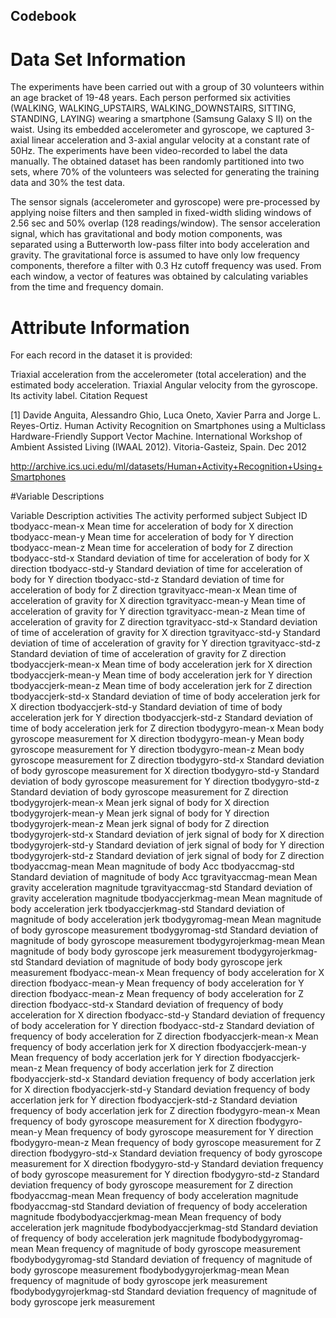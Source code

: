 ## Codebook

# Data Set Information

The experiments have been carried out with a group of 30 volunteers within an age bracket of 19-48 years. Each person performed six activities (WALKING, WALKING_UPSTAIRS, WALKING_DOWNSTAIRS, SITTING, STANDING, LAYING) wearing a smartphone (Samsung Galaxy S II) on the waist. Using its embedded accelerometer and gyroscope, we captured 3-axial linear acceleration and 3-axial angular velocity at a constant rate of 50Hz. The experiments have been video-recorded to label the data manually. The obtained dataset has been randomly partitioned into two sets, where 70% of the volunteers was selected for generating the training data and 30% the test data.

The sensor signals (accelerometer and gyroscope) were pre-processed by applying noise filters and then sampled in fixed-width sliding windows of 2.56 sec and 50% overlap (128 readings/window). The sensor acceleration signal, which has gravitational and body motion components, was separated using a Butterworth low-pass filter into body acceleration and gravity. The gravitational force is assumed to have only low frequency components, therefore a filter with 0.3 Hz cutoff frequency was used. From each window, a vector of features was obtained by calculating variables from the time and frequency domain.

# Attribute Information

For each record in the dataset it is provided:

Triaxial acceleration from the accelerometer (total acceleration) and the estimated body acceleration.
Triaxial Angular velocity from the gyroscope.
Its activity label.
Citation Request

[1] Davide Anguita, Alessandro Ghio, Luca Oneto, Xavier Parra and Jorge L. Reyes-Ortiz. Human Activity Recognition on Smartphones using a Multiclass Hardware-Friendly Support Vector Machine. International Workshop of Ambient Assisted Living (IWAAL 2012). Vitoria-Gasteiz, Spain. Dec 2012

http://archive.ics.uci.edu/ml/datasets/Human+Activity+Recognition+Using+Smartphones

#Variable Descriptions

Variable			Description
activities			    The activity performed
subject				      Subject ID
tbodyacc-mean-x			Mean time for acceleration of body for X direction
tbodyacc-mean-y			Mean time for acceleration of body for Y direction
tbodyacc-mean-z			Mean time for acceleration of body for Z direction
tbodyacc-std-x			Standard deviation of time for acceleration of body for X direction
tbodyacc-std-y			Standard deviation of time for acceleration of body for Y direction
tbodyacc-std-z			Standard deviation of time for acceleration of body for Z direction
tgravityacc-mean-x		Mean time of acceleration of gravity for X direction
tgravityacc-mean-y		Mean time of acceleration of gravity for Y direction
tgravityacc-mean-z		Mean time of acceleration of gravity for Z direction
tgravityacc-std-x		Standard deviation of time of acceleration of gravity for X direction
tgravityacc-std-y		Standard deviation of time of acceleration of gravity for Y direction
tgravityacc-std-z		Standard deviation of time of acceleration of gravity for Z direction
tbodyaccjerk-mean-x		Mean time of body acceleration jerk for X direction
tbodyaccjerk-mean-y		Mean time of body acceleration jerk for Y direction
tbodyaccjerk-mean-z		Mean time of body acceleration jerk for Z direction
tbodyaccjerk-std-x		Standard deviation of time of body acceleration jerk for X direction
tbodyaccjerk-std-y		Standard deviation of time of body acceleration jerk for Y direction
tbodyaccjerk-std-z		Standard deviation of time of body acceleration jerk for Z direction
tbodygyro-mean-x		Mean body gyroscope measurement for X direction
tbodygyro-mean-y		Mean body gyroscope measurement for Y direction
tbodygyro-mean-z		Mean body gyroscope measurement for Z direction
tbodygyro-std-x			Standard deviation of body gyroscope measurement for X direction
tbodygyro-std-y			Standard deviation of body gyroscope measurement for Y direction
tbodygyro-std-z			Standard deviation of body gyroscope measurement for Z direction
tbodygyrojerk-mean-x		Mean jerk signal of body for X direction
tbodygyrojerk-mean-y		Mean jerk signal of body for Y direction
tbodygyrojerk-mean-z		Mean jerk signal of body for Z direction
tbodygyrojerk-std-x		Standard deviation of jerk signal of body for X direction
tbodygyrojerk-std-y		Standard deviation of jerk signal of body for Y direction
tbodygyrojerk-std-z		Standard deviation of jerk signal of body for Z direction
tbodyaccmag-mean		Mean magnitude of body Acc
tbodyaccmag-std			Standard deviation of magnitude of body Acc
tgravityaccmag-mean		Mean gravity acceleration magnitude
tgravityaccmag-std		Standard deviation of gravity acceleration magnitude
tbodyaccjerkmag-mean		Mean magnitude of body acceleration jerk
tbodyaccjerkmag-std		Standard deviation of magnitude of body acceleration jerk
tbodygyromag-mean		Mean magnitude of body gyroscope measurement
tbodygyromag-std		Standard deviation of magnitude of body gyroscope measurement
tbodygyrojerkmag-mean		Mean magnitude of body body gyroscope jerk measurement
tbodygyrojerkmag-std		Standard deviation of magnitude of body body gyroscope jerk measurement
fbodyacc-mean-x			Mean frequency of body acceleration for X direction
fbodyacc-mean-y			Mean frequency of body acceleration for Y direction
fbodyacc-mean-z			Mean frequency of body acceleration for Z direction
fbodyacc-std-x			Standard deviation of frequency of body acceleration for X direction
fbodyacc-std-y			Standard deviation of frequency of body acceleration for Y direction
fbodyacc-std-z			Standard deviation of frequency of body acceleration for Z direction
fbodyaccjerk-mean-x		Mean frequency of body accerlation jerk for X direction
fbodyaccjerk-mean-y		Mean frequency of body accerlation jerk for Y direction
fbodyaccjerk-mean-z		Mean frequency of body accerlation jerk for Z direction
fbodyaccjerk-std-x		Standard deviation frequency of body accerlation jerk for X direction
fbodyaccjerk-std-y		Standard deviation frequency of body accerlation jerk for Y direction
fbodyaccjerk-std-z		Standard deviation frequency of body accerlation jerk for Z direction
fbodygyro-mean-x		Mean frequency of body gyroscope measurement for X direction
fbodygyro-mean-y		Mean frequency of body gyroscope measurement for Y direction
fbodygyro-mean-z		Mean frequency of body gyroscope measurement for Z direction
fbodygyro-std-x			Standard deviation frequency of body gyroscope measurement for X direction
fbodygyro-std-y			Standard deviation frequency of body gyroscope measurement for Y direction
fbodygyro-std-z			Standard deviation frequency of body gyroscope measurement for Z direction
fbodyaccmag-mean		Mean frequency of body acceleration magnitude
fbodyaccmag-std			Standard deviation of frequency of body acceleration magnitude
fbodybodyaccjerkmag-mean	Mean frequency of body acceleration jerk magnitude
fbodybodyaccjerkmag-std		Standard deviation of frequency of body acceleration jerk magnitude
fbodybodygyromag-mean		Mean frequency of magnitude of body gyroscope measurement
fbodybodygyromag-std		Standard deviation of frequency of magnitude of body gyroscope measurement
fbodybodygyrojerkmag-mean	Mean frequency of magnitude of body gyroscope jerk measurement
fbodybodygyrojerkmag-std	Standard deviation frequency of magnitude of body gyroscope jerk measurement
